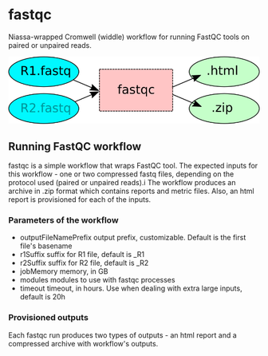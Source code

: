 # fastqc

Niassa-wrapped Cromwell (widdle) workflow for running FastQC tools on paired or unpaired reads.

![fastq flowchart](docs/fastqc-wf.png)

## Running FastQC workflow

fastqc is a simple workflow that wraps FastQC tool. The expected inputs for this workflow - one or two compressed fastq files, depending on the protocol used (paired or unpaired reads).i The workflow produces an archive in .zip format which contains reports and metric files. Also, an html report is provisioned for each of the inputs.

### Parameters of the workflow

- outputFileNamePrefix  output prefix, customizable. Default is the first file's basename
- r1Suffix              suffix for R1 file, default is \_R1
- r2Suffix              suffix for R2 file, default is \_R2
- jobMemory             memory, in GB
- modules               modules to use with fastqc processes
- timeout               timeout, in hours. Use when dealing with extra large inputs, default is 20h

### Provisioned outputs
Each fastqc run produces two types of outputs - an html report and a compressed archive with workflow's outputs.

